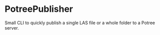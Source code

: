 # PotreePublisher
Small CLI to quickly publish a single LAS file or a whole folder to a Potree server.
